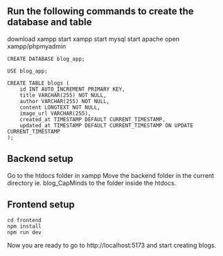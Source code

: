 
## Run the following commands to create the database and table
download xampp
start xampp
start mysql
start apache
open xampp/phpmyadmin

```
CREATE DATABASE blog_app;

USE blog_app;

CREATE TABLE blogs (
    id INT AUTO_INCREMENT PRIMARY KEY,
    title VARCHAR(255) NOT NULL,
    author VARCHAR(255) NOT NULL,
    content LONGTEXT NOT NULL,
    image_url VARCHAR(255),
    created_at TIMESTAMP DEFAULT CURRENT_TIMESTAMP,
    updated_at TIMESTAMP DEFAULT CURRENT_TIMESTAMP ON UPDATE CURRENT_TIMESTAMP
);
```

## Backend setup
Go to the htdocs folder in xampp
Move the backend folder in the current directory ie. blog_CapMinds to the folder inside the htdocs.

## Frontend setup
```
cd frontend
npm install
npm run dev
```

Now you are ready to go to http://localhost:5173 and start creating blogs.
